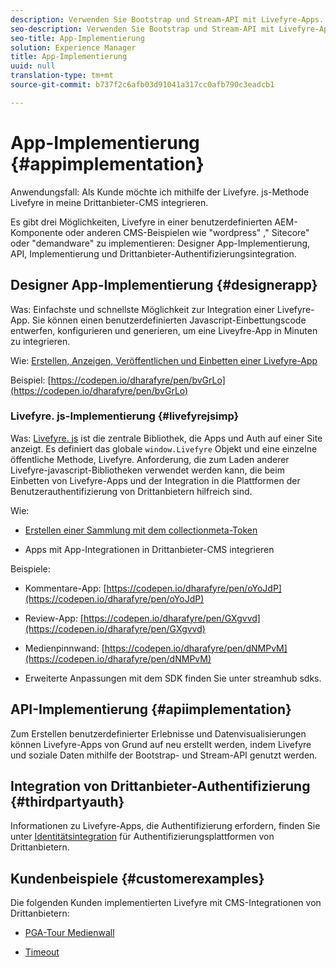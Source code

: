 ```yaml
---
description: Verwenden Sie Bootstrap und Stream-API mit Livefyre-Apps.
seo-description: Verwenden Sie Bootstrap und Stream-API mit Livefyre-Apps.
seo-title: App-Implementierung
solution: Experience Manager
title: App-Implementierung
uuid: null
translation-type: tm+mt
source-git-commit: b737f2c6afb03d91041a317cc0afb790c3eadcb1

---
```


# App-Implementierung {#appimplementation}

Anwendungsfall: Als Kunde möchte ich mithilfe der Livefyre. js-Methode Livefyre in meine Drittanbieter-CMS integrieren.

Es gibt drei Möglichkeiten, Livefyre in einer benutzerdefinierten AEM-Komponente oder anderen CMS-Beispielen wie &quot;wordpress&quot; ,&quot; Sitecore&quot; oder &quot;demandware&quot; zu implementieren: Designer App-Implementierung, API, Implementierung und Drittanbieter-Authentifizierungsintegration.

## Designer App-Implementierung {#designerapp}

Was: Einfachste und schnellste Möglichkeit zur Integration einer Livefyre-App. Sie können einen benutzerdefinierten Javascript-Einbettungscode entwerfen, konfigurieren und generieren, um eine Liveyfre-App in Minuten zu integrieren.

Wie: [Erstellen, Anzeigen, Veröffentlichen und Einbetten einer Livefyre-App](/help/using/c-about-apps/c-create-an-app.md)

Beispiel: [https://codepen.io/dharafyre/pen/bvGrLo](https://codepen.io/dharafyre/pen/bvGrLo)

### Livefyre. js-Implementierung {#livefyrejsimp}

Was: [Livefyre. js](/help/implementation/c-livefyre.js.md) ist die zentrale Bibliothek, die Apps und Auth auf einer Site anzeigt. Es definiert das globale `window.Livefyre` Objekt und eine einzelne öffentliche Methode, Livefyre. Anforderung, die zum Laden anderer Livefyre-javascript-Bibliotheken verwendet werden kann, die beim Einbetten von Livefyre-Apps und der Integration in die Plattformen der Benutzerauthentifizierung von Drittanbietern hilfreich sind.

Wie:

* [Erstellen einer Sammlung mit dem collectionmeta-Token](/help/implementation/t-create-a-collectionmeta-token.md)

* Apps mit App-Integrationen in Drittanbieter-CMS integrieren

Beispiele:

* Kommentare-App: [https://codepen.io/dharafyre/pen/oYoJdP](https://codepen.io/dharafyre/pen/oYoJdP)

* Review-App: [https://codepen.io/dharafyre/pen/GXgvvd](https://codepen.io/dharafyre/pen/GXgvvd)

* Medienpinnwand: [https://codepen.io/dharafyre/pen/dNMPvM](https://codepen.io/dharafyre/pen/dNMPvM)

* Erweiterte Anpassungen mit dem SDK finden Sie unter streamhub sdks.

## API-Implementierung {#apiimplementation}

Zum Erstellen benutzerdefinierter Erlebnisse und Datenvisualisierungen können Livefyre-Apps von Grund auf neu erstellt werden, indem Livefyre und soziale Daten mithilfe der Bootstrap- und Stream-API genutzt werden.

## Integration von Drittanbieter-Authentifizierung {#thirdpartyauth}

Informationen zu Livefyre-Apps, die Authentifizierung erfordern, finden Sie unter [Identitätsintegration](/help/implementation/t-about-identity-integration/t-about-identity-integration.md) für Authentifizierungsplattformen von Drittanbietern.

## Kundenbeispiele {#customerexamples}

Die folgenden Kunden implementierten Livefyre mit CMS-Integrationen von Drittanbietern:

* [PGA-Tour Medienwall](https://www.pgatour.com/social-hub.html)

* [Timeout](https://www.timeout.com/london/restaurants/forest-bar-kitchen#tab_panel_3)
